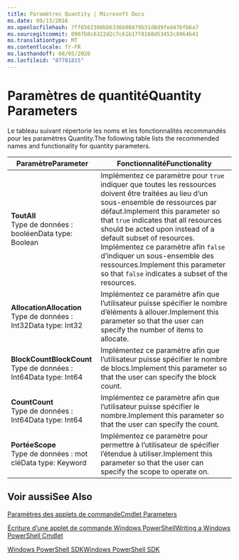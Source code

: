 ```yaml
---
title: Paramètres Quantity | Microsoft Docs
ms.date: 09/13/2016
ms.openlocfilehash: 7ff6562380bb6336b08879b31d8d9fed47bfb6a7
ms.sourcegitcommit: 0907b8c6322d2c7c61b17f8168d53452c8964b41
ms.translationtype: MT
ms.contentlocale: fr-FR
ms.lasthandoff: 08/05/2020
ms.locfileid: "87781815"
---
```

# <a name="quantity-parameters"></a><span data-ttu-id="ea5bf-102">Paramètres de quantité</span><span class="sxs-lookup"><span data-stu-id="ea5bf-102">Quantity Parameters</span></span>

<span data-ttu-id="ea5bf-103">Le tableau suivant répertorie les noms et les fonctionnalités recommandés pour les paramètres Quantity.</span><span class="sxs-lookup"><span data-stu-id="ea5bf-103">The following table lists the recommended names and functionality for quantity parameters.</span></span>

|<span data-ttu-id="ea5bf-104">Paramètre</span><span class="sxs-lookup"><span data-stu-id="ea5bf-104">Parameter</span></span>|<span data-ttu-id="ea5bf-105">Fonctionnalité</span><span class="sxs-lookup"><span data-stu-id="ea5bf-105">Functionality</span></span>|
|---|---|
|<span data-ttu-id="ea5bf-106">**Tout**</span><span class="sxs-lookup"><span data-stu-id="ea5bf-106">**All**</span></span><br><span data-ttu-id="ea5bf-107">Type de données : booléen</span><span class="sxs-lookup"><span data-stu-id="ea5bf-107">Data type: Boolean</span></span>|<span data-ttu-id="ea5bf-108">Implémentez ce paramètre pour `true` indiquer que toutes les ressources doivent être traitées au lieu d’un sous-ensemble de ressources par défaut.</span><span class="sxs-lookup"><span data-stu-id="ea5bf-108">Implement this parameter so that `true` indicates that all resources should be acted upon instead of a default subset of resources.</span></span> <span data-ttu-id="ea5bf-109">Implémentez ce paramètre afin `false` d’indiquer un sous-ensemble des ressources.</span><span class="sxs-lookup"><span data-stu-id="ea5bf-109">Implement this parameter so that `false` indicates a subset of the resources.</span></span>|
|<span data-ttu-id="ea5bf-110">**Allocation**</span><span class="sxs-lookup"><span data-stu-id="ea5bf-110">**Allocation**</span></span><br><span data-ttu-id="ea5bf-111">Type de données : Int32</span><span class="sxs-lookup"><span data-stu-id="ea5bf-111">Data type: Int32</span></span>|<span data-ttu-id="ea5bf-112">Implémentez ce paramètre afin que l’utilisateur puisse spécifier le nombre d’éléments à allouer.</span><span class="sxs-lookup"><span data-stu-id="ea5bf-112">Implement this parameter so that the user can specify the number of items to allocate.</span></span>|
|<span data-ttu-id="ea5bf-113">**BlockCount**</span><span class="sxs-lookup"><span data-stu-id="ea5bf-113">**BlockCount**</span></span><br><span data-ttu-id="ea5bf-114">Type de données : Int64</span><span class="sxs-lookup"><span data-stu-id="ea5bf-114">Data type: Int64</span></span>|<span data-ttu-id="ea5bf-115">Implémentez ce paramètre afin que l’utilisateur puisse spécifier le nombre de blocs.</span><span class="sxs-lookup"><span data-stu-id="ea5bf-115">Implement this parameter so that the user can specify the block count.</span></span>|
|<span data-ttu-id="ea5bf-116">**Count**</span><span class="sxs-lookup"><span data-stu-id="ea5bf-116">**Count**</span></span><br><span data-ttu-id="ea5bf-117">Type de données : Int64</span><span class="sxs-lookup"><span data-stu-id="ea5bf-117">Data type: Int64</span></span>|<span data-ttu-id="ea5bf-118">Implémentez ce paramètre afin que l’utilisateur puisse spécifier le nombre.</span><span class="sxs-lookup"><span data-stu-id="ea5bf-118">Implement this parameter so that the user can specify the count.</span></span>|
|<span data-ttu-id="ea5bf-119">**Portée**</span><span class="sxs-lookup"><span data-stu-id="ea5bf-119">**Scope**</span></span><br><span data-ttu-id="ea5bf-120">Type de données : mot clé</span><span class="sxs-lookup"><span data-stu-id="ea5bf-120">Data type: Keyword</span></span>|<span data-ttu-id="ea5bf-121">Implémentez ce paramètre pour permettre à l’utilisateur de spécifier l’étendue à utiliser.</span><span class="sxs-lookup"><span data-stu-id="ea5bf-121">Implement this parameter so that the user can specify the scope to operate on.</span></span>|

## <a name="see-also"></a><span data-ttu-id="ea5bf-122">Voir aussi</span><span class="sxs-lookup"><span data-stu-id="ea5bf-122">See Also</span></span>

[<span data-ttu-id="ea5bf-123">Paramètres des applets de commande</span><span class="sxs-lookup"><span data-stu-id="ea5bf-123">Cmdlet Parameters</span></span>](./cmdlet-parameters.md)

[<span data-ttu-id="ea5bf-124">Écriture d’une applet de commande Windows PowerShell</span><span class="sxs-lookup"><span data-stu-id="ea5bf-124">Writing a Windows PowerShell Cmdlet</span></span>](./writing-a-windows-powershell-cmdlet.md)

[<span data-ttu-id="ea5bf-125">Windows PowerShell SDK</span><span class="sxs-lookup"><span data-stu-id="ea5bf-125">Windows PowerShell SDK</span></span>](../windows-powershell-reference.md)
